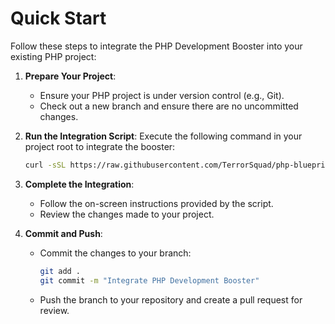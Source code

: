 # Quick Start

Follow these steps to integrate the PHP Development Booster into your existing PHP project:

1. **Prepare Your Project**:
   - Ensure your PHP project is under version control (e.g., Git).
   - Check out a new branch and ensure there are no uncommitted changes.

2. **Run the Integration Script**:
   Execute the following command in your project root to integrate the booster:
   ```bash
   curl -sSL https://raw.githubusercontent.com/TerrorSquad/php-blueprint/main/blueprint/integrate_blueprint.sh | bash
   ```

3. **Complete the Integration**:
   - Follow the on-screen instructions provided by the script.
   - Review the changes made to your project.

4. **Commit and Push**:
   - Commit the changes to your branch:
     ```bash
     git add .
     git commit -m "Integrate PHP Development Booster"
     ```
   - Push the branch to your repository and create a pull request for review.
